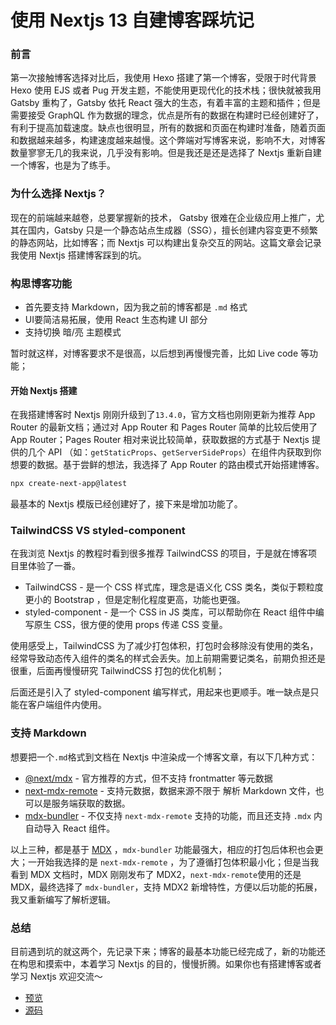 # 使用 Nextjs 13 自建博客踩坑记

### 前言

第一次接触博客选择对比后，我使用 Hexo 搭建了第一个博客，受限于时代背景 Hexo 使用 EJS 或者 Pug 开发主题，不能使用更现代化的技术栈；很快就被我用 Gatsby 重构了，Gatsby 依托 React 强大的生态，有着丰富的主题和插件；但是需要接受 GraphQL 作为数据的理念，优点是所有的数据在构建时已经创建好了，有利于提高加载速度。缺点也很明显，所有的数据和页面在构建时准备，随着页面和数据越来越多，构建速度越来越慢。这个弊端对写博客来说，影响不大，对博客数量寥寥无几的我来说，几乎没有影响。但是我还是还是选择了 Nextjs 重新自建一个博客，也是为了练手。

### 为什么选择 Nextjs？

现在的前端越来越卷，总要掌握新的技术， Gatsby 很难在企业级应用上推广，尤其在国内，Gatsby 只是一个静态站点生成器（SSG），擅长创建内容变更不频繁的静态网站，比如博客；而 Nextjs 可以构建出复杂交互的网站。这篇文章会记录我使用 Nextjs 搭建博客踩到的坑。

### 构思博客功能

- 首先要支持 Markdown，因为我之前的博客都是 `.md` 格式
- UI要简洁易拓展，使用 React 生态构建 UI 部分
- 支持切换 暗/亮 主题模式

暂时就这样，对博客要求不是很高，以后想到再慢慢完善，比如 Live code 等功能；

#### 开始 Nextjs 搭建

在我搭建博客时 Nextjs 刚刚升级到了`13.4.0`，官方文档也刚刚更新为推荐 App Router 的最新文档；通过对 App Router 和 Pages Router 简单的比较后使用了 App Router；Pages Router 相对来说比较简单，获取数据的方式基于 Nextjs 提供的几个 API （如：`getStaticProps`、`getServerSideProps`）在组件内获取到你想要的数据。基于尝鲜的想法，我选择了 App Router 的路由模式开始搭建博客。

```bash
npx create-next-app@latest
```

最基本的 Nextjs 模版已经创建好了，接下来是增加功能了。

### TailwindCSS VS styled-component

在我浏览 Nextjs 的教程时看到很多推荐 TailwindCSS 的项目，于是就在博客项目里体验了一番。

- TailwindCSS - 是一个 CSS  样式库，理念是语义化 CSS 类名，类似于颗粒度更小的 Bootstrap ，但是定制化程度更高，功能也更强。
- styled-component - 是一个 CSS in JS 类库，可以帮助你在 React 组件中编写原生 CSS，很方便的使用 props 传递 CSS 变量。

使用感受上，TailwindCSS 为了减少打包体积，打包时会移除没有使用的类名，经常导致动态传入组件的类名的样式会丢失。加上前期需要记类名，前期负担还是很重，后面再慢慢研究 TailwindCSS 打包的优化机制；

后面还是引入了 styled-component 编写样式，用起来也更顺手。唯一缺点是只能在客户端组件内使用。

### 支持 Markdown

想要把一个`.md`格式到文档在 Nextjs 中渲染成一个博客文章，有以下几种方式：

- [@next/mdx](https://www.npmjs.com/package/@next/mdx) - 官方推荐的方式，但不支持 frontmatter 等元数据
- [next-mdx-remote](https://github.com/hashicorp/next-mdx-remote) - 支持元数据，数据来源不限于 解析 Markdown 文件，也可以是服务端获取的数据。
- [mdx-bundler](https://github.com/kentcdodds/mdx-bundler) - 不仅支持 `next-mdx-remote` 支持的功能，而且还支持 `.mdx` 内自动导入 React 组件。

以上三种，都是基于 [MDX](https://mdxjs.com/) ，`mdx-bundler` 功能最强大，相应的打包后体积也会更大；一开始我选择的是 `next-mdx-remote` ，为了遵循打包体积最小化；但是当我看到 MDX 文档时，MDX 刚刚发布了 MDX2，`next-mdx-remote`使用的还是 MDX，最终选择了 `mdx-bundler`，支持 MDX2 新增特性，方便以后功能的拓展，我又重新编写了解析逻辑。

### 总结

目前遇到坑的就这两个，先记录下来；博客的最基本功能已经完成了，新的功能还在构思和摸索中，本着学习 Nextjs 的目的，慢慢折腾。如果你也有搭建博客或者学习 Nextjs 欢迎交流～

- [预览]([next-blog-template-omega.vercel.app](https://next-blog-template-omega.vercel.app/))
- [源码](https://github.com/gaoxiu333/next-blog-template)

























